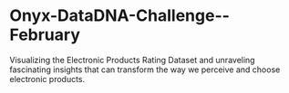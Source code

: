 # Onyx-DataDNA-Challenge--February
Visualizing the Electronic Products Rating Dataset and unraveling fascinating insights that can transform the way we perceive and choose electronic products.
